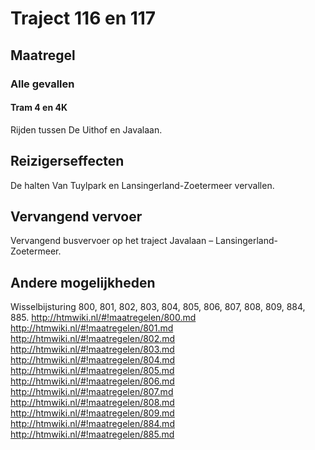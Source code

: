 # Traject 116 en 117
## Maatregel
### Alle gevallen

#### Tram 4 en 4K
Rijden tussen De Uithof en Javalaan.

## Reizigerseffecten
De halten Van Tuylpark en Lansingerland-Zoetermeer vervallen.

## Vervangend vervoer
Vervangend busvervoer op het traject Javalaan – Lansingerland-Zoetermeer.

## Andere mogelijkheden
Wisselbijsturing 800, 801, 802, 803, 804, 805, 806, 807, 808, 809, 884, 885.
http://htmwiki.nl/#!maatregelen/800.md
http://htmwiki.nl/#!maatregelen/801.md
http://htmwiki.nl/#!maatregelen/802.md
http://htmwiki.nl/#!maatregelen/803.md
http://htmwiki.nl/#!maatregelen/804.md
http://htmwiki.nl/#!maatregelen/805.md
http://htmwiki.nl/#!maatregelen/806.md
http://htmwiki.nl/#!maatregelen/807.md
http://htmwiki.nl/#!maatregelen/808.md
http://htmwiki.nl/#!maatregelen/809.md
http://htmwiki.nl/#!maatregelen/884.md
http://htmwiki.nl/#!maatregelen/885.md
